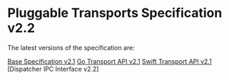 # Pluggable Transports Specification v2.2


The latest versions of the specification are:

[Base Specification v2.1](https://github.com/kk-int/Pluggable-Transports-spec/blob/master/releases/PTSpecV2.1/Pluggable%20Transport%20Specification%20v2.1%20-%20Base%20Specification.pdf)
[Go Transport API v2.1](https://github.com/kk-int/Pluggable-Transports-spec/blob/master/releases/PTSpecV2.1/Pluggable%20Transport%20Specification%20v2.1%20-%20Go%20Transport%20API.pdf)
[Swift Transport API v2.1](https://github.com/kk-int/Pluggable-Transports-spec/blob/master/releases/PTSpecV2.1/Pluggable%20Transport%20Specification%20v2.1%20-%20Swift%20Transport%20API.pdf)
[Dispatcher IPC Interface v2.2]